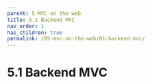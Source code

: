 ```yaml
---
parent: 5 MVC on the web
title: 5.1 Backend MVC
nav_order: 1
has_children: true
permalink: /05-mvc-on-the-web/01-backend-mvc/
---
```

# 5.1 Backend MVC
